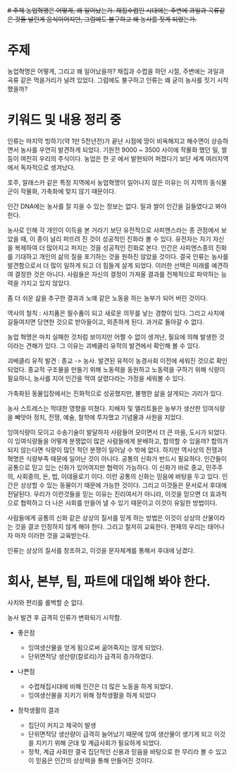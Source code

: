 ~~# 주제
농업혁명은 어떻게, 왜 일어났는가.
채집수렵인 시대에는 주변에 과일과 곡류같은 것들 널린게 음식이어지만, 그럼에도 불구하고 왜 농사를 짓게 되었는가.~~

# 주제
농업혁명은 어떻게, 그리고 왜 일어났을까?
채집과 수렵을 하던 시절, 주변에는 과일과 곡류 같은 먹을거리가 널려 있었다.
그럼에도 불구하고 인류는 왜 굳이 농사를 짓기 시작했을까?


# 키워드 및 내용 정리 중
인류는 마지막 빙하기(약 1만 5천년전)가 끝난 시점에 땅이 비옥해지고 해수면이 상승하면서 농사를 우연히 발견하게 되었다. 
기원전 9000 ~ 3500 사이에 작물화 했던 밀, 쌀 등이 여전히 우리의 주식이다. 농업은 한 곳 에서 발현되어 퍼졌다기 보단 세계 여러지역에서 독자적으로 생겨났다.

호주, 알래스카 같은 특정 지역에서 농업혁명이 일어나지 않은 이유는 이 지역의 동식물군이 작물화, 가축화에 맞지 않기 때문이다.

인간 DNA에는 농사를 잘 지을 수 있는 정보는 없다. 밀과 쌀이 인간을 길들였다고 봐야 한다.

농사로 인해 각 개인이 이득을 본 거라기 보단 유전적으로 사피엔스라는 종 관점에서 보았을 때, 이 종이 널리 퍼뜨려 진 것이 성공적인 진화라 볼 수 있다. 유전자는 자기 자신을 복제하여 더 많아지고 퍼지는 것을 성공적인 진화로 본다.
인간은 사피엔스종의 진화를 기대하고 개인의 삶의 질을 포기하는 것을 원하진 않았을 것이다.
결국 인류는 농사를 발견함으로서 더 많이 일하게 되고 더 힘들게 살게 되었다. 
이러한 선택은 미래를 예견하여 결정한 것은 아니다. 사람들은 자신의 결정이 가져올 결과를 전체적으로 파악하는 능력을 가지고 있지 않았다.

좀 더 쉬운 삶을 추구한 결과과 노예 같은 노동을 하는 농부가 되어 버린 것이다.

역사의 철칙 : 사치품은 필수품이 되고 새로운 의무를 낳는 경향이 있다. 그리고 사치에 길들여지면 당연한 것으로 받아들이고, 외존하게 된다. 과거로 돌아갈 수 없다.

농업 혁명은 마치 실패한 것처럼 보이지만 어쩔 수 없이 생겨난,  필요에 의해 발생한 것이라는 견해가 있다. 그 이유는 괴베클리 유적의 발견에서 확인해 볼 수 있다.

괴베클리 유적 발견 : 종교 -> 농사. 
 발견된 유적이 농경사회 이전에 세워진 것으로 확인되었다.
 종교적 구조물을 만들기 위해 노동력을 동원하고 노동력을 구하기 위해 식량이 필요하니, 농사를 지어 인간을 먹여 살렸다라는 가정을 세워볼 수 있다.

가축화된 동물입장에서는 진화적으로 성공했지만, 불행한 삶을 살게되는 괴리가 있다.

농사 스트레스는 막대한 영향을 미쳤다. 지배자 및 엘리트들은  농부가 생산한 잉여식량을 빼앗아 정치, 전쟁, 예술, 철학에 투자했고 기념물과 사원을 지었다.

잉여식량이 모이고 수송기술이 발달하자 사람들어 모이면서 더 큰 마을, 도시가 되었다. 이 잉여식량들을 어떻게 분쟁없이 많은 사람들에게 분배하고, 합의할 수 있을까?
합의가 되지 않는다면 식량이 많던 적던 분쟁이 일어날 수 밖에 없다.
하지만 역사상의 전쟁과 혁명은 식량부족 때문에 일어난 것이 아니다. 공통의 신화가 반드시 필요하다. 인간들이 공통으로 믿고 있는 신화가 있어여지만 협력이 가능하다. 이 신화가 바로 종교, 민주주의, 사회중의, 돈, 법, 이데올로기 이다. 이런 공통의 신화는 믿음에 바탕을 두고 있다. 인간은 상상할 수 있는 동물이기 때문에 가능한 것이다. 그리고 이것들은 문서로서 후대에 전달된다. 우리가 이런것들을 믿는 이유는 진리여서가 아니라, 이것을 믿으면 더 효과적으로 협력하고 더 나은 사회를 만들어 낼 수 있기 때문이고 이것이 유일한 방법이다.

사람들에게 공통의 신화 같은 상상의 질서를 믿게 하는 방법은 이것이 상상의 산물이라는 것을 결코 인정하지 않게 해야 한다. 그리고 철저히 교육한다. 현재의 우리는 태어나자 마자 이러한 것을 교육받는다.

인류는 상상의 질서를 창조하고, 이것을 문자체계를 통해서 후대에 남겼다.





# 회사, 본부, 팀, 파트에 대입해 봐야 한다.

사치와 편리를 롤백할 순 없다.

농사 발견 후 급격히 인류가 변화되기 시작함.

* 좋은점
  * 잉여생산물을 얻게 됨으로써 굶어죽지는 않게 되었다.
  * 단위면적당 생산량(칼로리)가 급격히 증가하였다.

* 나쁜점
  * 수렵채집시대에 비해 인간은 더 많은 노동을 하게 되었다.
  * 잉여생산물을 지키기 위해 정착생활을 하게 되었다

* 정착생활의 결과
  * 집단이 커지고 제국이 발생
  * 단위면적당 생산량이 급격히 늘어났기 때문에 잉여 생산물이 생기게 되고 이것을 지키기 위해 군대 및 계급사회가 필요하게 되었다.
  * 정착, 계급 사회란 결국 집단적인 신용과 믿음을 바탕으로 한 무리라 볼 수 있고 이 믿음은 인간의 상상력을 통해 만들어진 것이다.